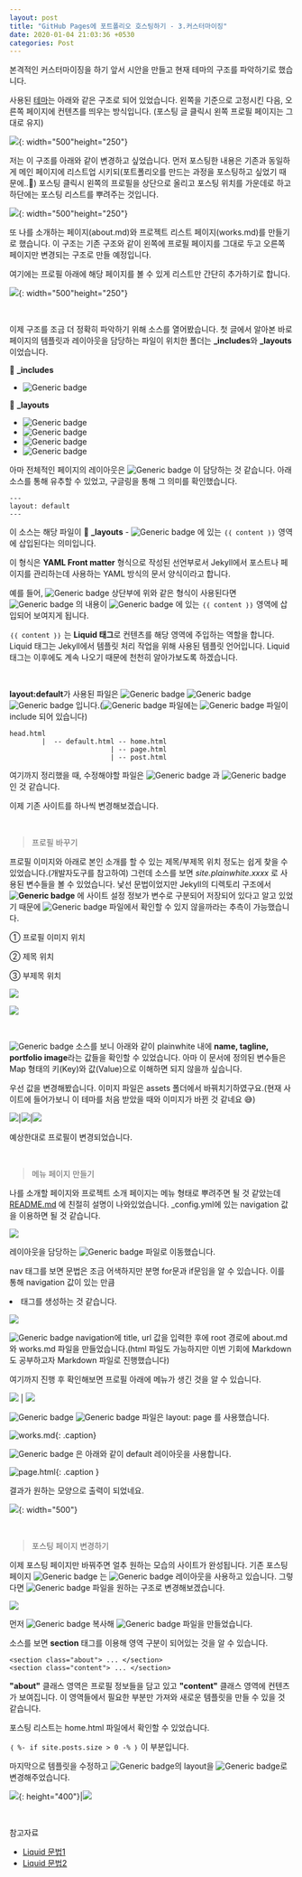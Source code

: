```yaml
---
layout: post
title: "GitHub Pages에 포트폴리오 호스팅하기 - 3.커스터마이징"
date: 2020-01-04 21:03:36 +0530
categories: Post
---
```


본격적인 커스터마이징을 하기 앞서 시안을 만들고 현재 테마의 구조를 파악하기로 했습니다.

사용된 [테마](https://samarsault.com/)는 아래와 같은 구조로 되어 있었습니다. 왼쪽을 기준으로 고정시킨 다음, 오른쪽 페이지에 컨텐츠를 띄우는 방식입니다. (포스팅 글 클릭시 왼쪽 프로필 페이지는 그대로 유지)

![](/assets/img/post3/post3_img1.png){: width="500"height="250"}

저는 이 구조를 아래와 같이 변경하고 싶었습니다. 먼저 포스팅한 내용은 기존과 동일하게 메인 페이지에 리스트업 시키되(포트폴리오를 만드는 과정을 포스팅하고 싶었기 때문에..:grimacing:) 포스팅 클릭시 왼쪽의 프로필을 상단으로 올리고 포스팅 위치를 가운데로 하고 하단에는 포스팅 리스트를 뿌려주는 것입니다.

![](/assets/img/post3/post3_img2.png){: width="500"height="250"}

또 나를 소개하는 페이지(about.md)와 프로젝트 리스트 페이지(works.md)를 만들기로 했습니다. 이 구조는 기존 구조와 같이 왼쪽에 프로필 페이지를 그대로 두고 오른쪽 페이지만 변경되는 구조로 만들 예정입니다.

여기에는 프로필 아래에 해당 페이지를 볼 수 있게 리스트만 간단히 추가하기로 합니다.

![](/assets/img/post3/post3_img3.png){: width="500"height="250"}

<br>

이제 구조를 조금 더 정확히 파악하기 위해 소스를 열어봤습니다. 첫 글에서 알아본 바로 페이지의 템플릿과 레이아웃을 담당하는 파일이 위치한 폴더는 **_includes**와 **_layouts**이었습니다.

:file_folder: **_includes**

* ![Generic badge](https://img.shields.io/badge/-head.html-2E4DA7?style=flat) 

:file_folder: **_layouts**

* ![Generic badge](https://img.shields.io/badge/-default.html-2E4DA7?style=flat) 
* ![Generic badge](https://img.shields.io/badge/-home.html-2E4DA7?style=flat) 
* ![Generic badge](https://img.shields.io/badge/-page.html-2E4DA7?style=flat) 
* ![Generic badge](https://img.shields.io/badge/-post.html-2E4DA7?style=flat) 

아마 전체적인 페이지의 레이아웃은 ![Generic badge](https://img.shields.io/badge/-default.html-2E4DA7?style=flat) 이 담당하는 것 같습니다. 아래 소스를 통해 유추할 수 있었고, 구글링을 통해 그 의미를 확인했습니다.

```
---
layout: default
---
```

이 소스는 해당 파일이 :file_folder: **_layouts** - ![Generic badge](https://img.shields.io/badge/-default.html-2E4DA7?style=flat) 에 있는  `｛｛ content ｝｝` 영역에 삽입된다는 의미입니다.

이 형식은 **YAML Front matter** 형식으로 작성된 선언부로서 Jekyll에서 포스트나 페이지를 관리하는데 사용하는 YAML 방식의 문서 양식이라고 합니다.

예를 들어, ![Generic badge](https://img.shields.io/badge/-page.html-2E4DA7?style=flat) 상단부에 위와 같은 형식이 사용된다면 ![Generic badge](https://img.shields.io/badge/-page.html-2E4DA7?style=flat) 의 내용이 ![Generic badge](https://img.shields.io/badge/-default.html-2E4DA7?style=flat) 에 있는  `｛｛ content ｝｝` 영역에 삽입되어 보여지게 됩니다.

 `｛｛ content ｝｝` 는 **Liquid 태그**로 컨텐츠를 해당 영역에 주입하는 역할을 합니다. Liquid 태그는 Jekyll에서 템플릿 처리 작업을 위해 사용된 템플릿 언어입니다. Liquid 태그는 이후에도 계속 나오기 때문에 천천히 알아가보도록 하겠습니다.

<br>

**layout:default**가 사용된 파일은 ![Generic badge](https://img.shields.io/badge/-home.html-2E4DA7?style=flat) ![Generic badge](https://img.shields.io/badge/-default.html-2E4DA7?style=flat) ![Generic badge](https://img.shields.io/badge/-post.html-2E4DA7?style=flat) 입니다.(![Generic badge](https://img.shields.io/badge/-default.html-2E4DA7?style=flat) 파일에는 ![Generic badge](https://img.shields.io/badge/-head.html-2E4DA7?style=flat) 파일이 include 되어 있습니다)

```
head.html      
        |  -- default.html -- home.html 
                         | -- page.html
                         | -- post.html
```

여기까지 정리했을 때, 수정해야할 파일은 ![Generic badge](https://img.shields.io/badge/-default.html-2E4DA7?style=flat) 과 ![Generic badge](https://img.shields.io/badge/-post.html-2E4DA7?style=flat) 인 것 같습니다.

이제 기존 사이트를 하나씩 변경해보겠습니다.

<br>

> 프로필 바꾸기

프로필 이미지와 아래로 본인 소개를 할 수 있는 제목/부제목 위치 정도는 쉽게 찾을 수 있었습니다.(개발자도구를 참고하여) 그런데 소스를 보면 *site.plainwhite.xxxx* 로 사용된 변수들을 볼 수 있었습니다. 낯선 문법이었지만 Jekyll의 디렉토리 구조에서 **![Generic badge](https://img.shields.io/badge/-_config.yml-2E4DA7?style=flat)** 에 사이트 설정 정보가 변수로 구분되어 저장되어 있다고 알고 있었기 때문에 ![Generic badge](https://img.shields.io/badge/-_config.yml-2E4DA7?style=flat) 파일에서 확인할 수 있지 않을까라는 추측이 가능했습니다.

① 프로필 이미지 위치

② 제목 위치

③ 부제목 위치

![](/assets/img/post3/post3_img4.png)

![](/assets/img/post3/post3_img5.png)

<br>

![Generic badge](https://img.shields.io/badge/-_config.yml-2E4DA7?style=flat)  소스를 보니 아래와 같이 plainwhite 내에 **name, tagline, portfolio image**라는 값들을 확인할 수 있었습니다. 아마 이 문서에 정의된 변수들은 Map 형태의 키(Key)와 값(Value)으로 이해하면 되지 않을까 싶습니다.

우선 값을 변경해봤습니다. 이미지 파일은 assets 폴더에서 바꿔치기하였구요.(현재 사이트에 들어가보니 이 테마를 처음 받았을 때와 이미지가 바뀐 것 같네요 :sweat_smile:)

![](/assets/img/post3/post3_img6.png)|![](/assets/img/post3/post3_img7.png)|![](/assets/img/post3/post3_img8.png)

예상한대로 프로필이 변경되었습니다.

<br>

> 메뉴 페이지 만들기

나를 소개할 페이지와 프로젝트 소개 페이지는 메뉴 형태로 뿌려주면 될 것 같았는데  [README.md](https://github.com/eeesnghyun/eeesnghyun.github.io) 에 친절히 설명이 나와있었습니다. _config.yml에 있는 navigation 값을 이용하면 될 것 같습니다.

![](/assets/img/post3/post3_img12.png)

레이아웃을 담당하는 ![Generic badge](https://img.shields.io/badge/-default.html-2E4DA7?style=flat) 파일로 이동했습니다.

nav 태그를 보면 문법은 조금 어색하지만 분명 for문과 if문임을 알 수 있습니다. 이를 통해 navigation 값이 있는 만큼 <li> 태그를 생성하는 것 같습니다.

![](/assets/img/post3/post3_img11.png)

![Generic badge](https://img.shields.io/badge/-_config.yml-2E4DA7?style=flat) navigation에 title, url 값을 입력한 후에 root 경로에 about.md와 works.md 파일을 만들었습니다.(html 파일도 가능하지만 이번 기회에 Markdown도 공부하고자 Markdown 파일로 진행했습니다)

여기까지 진행 후 확인해보면 프로필 아래에 메뉴가 생긴 것을 알 수 있습니다.

![](/assets/img/post3/post3_img10.png) | ![](/assets/img/post3/post3_img9.png)

![Generic badge](https://img.shields.io/badge/-about.md-2E4DA7?style=flat) ![Generic badge](https://img.shields.io/badge/-works.md-2E4DA7?style=flat) 파일은 layout: page 를 사용했습니다.

![works.md](/assets/img/post3/post3_img13.png){: .caption}

![Generic badge](https://img.shields.io/badge/-page.html-2E4DA7?style=flat)  은 아래와 같이 default 레이아웃을 사용합니다.

![page.html](/assets/img/post3/post3_img15.png){: .caption }

 결과가 원하는 모양으로 출력이 되었네요.

![](/assets/img/post3/post3_img14.png){: width="500"}

<br>

> 포스팅 페이지 변경하기

이제 포스팅 페이지만 바꿔주면 얼추 원하는 모습의 사이트가 완성됩니다. 기존 포스팅 페이지 ![Generic badge](https://img.shields.io/badge/-post.html-2E4DA7?style=flat) 는 ![Generic badge](https://img.shields.io/badge/-default.html-2E4DA7?style=flat) 레이아웃을 사용하고 있습니다. 그렇다면 ![Generic badge](https://img.shields.io/badge/-default.html-2E4DA7?style=flat) 파일을 원하는 구조로 변경해보겠습니다.

![](/assets/img/post3/post3_img16.png)

먼저 ![Generic badge](https://img.shields.io/badge/-default.html-2E4DA7?style=flat) 복사해 ![Generic badge](https://img.shields.io/badge/-default2.html-2E4DA7?style=flat) 파일을 만들었습니다.

소스를 보면 **section** 태그를 이용해 영역 구분이 되어있는 것을 알 수 있습니다.

```
<section class="about"> ... </section>
<section class="content"> ... </section>
```

**"about"** 클래스 영역은 프로필 정보들을 담고 있고 **"content"** 클래스 영역에 컨텐츠가 보여집니다. 이 영역들에서 필요한 부분만 가져와 새로운 템플릿을 만들 수 있을 것 같습니다.

포스팅 리스트는 home.html 파일에서 확인할 수 있었습니다.

`｛ %- if site.posts.size > 0 -% ｝` 이 부분입니다.

마지막으로 템플릿을 수정하고 ![Generic badge](https://img.shields.io/badge/-post.html-2E4DA7?style=flat)의 layout을 ![Generic badge](https://img.shields.io/badge/-default2.html-2E4DA7?style=flat)로 변경해주었습니다.

![](/assets/img/post3/post3_img17.jpg){: height="400"}|![](/assets/img/post3/post3_img18.jpg) 

<br>

참고자료

* [Liquid 문법1](https://jekyllrb-ko.github.io/docs/variables/) 
* [Liquid 문법2](https://nolboo.kim/blog/2014/01/09/upgrade-jekyll-github-blog/)
